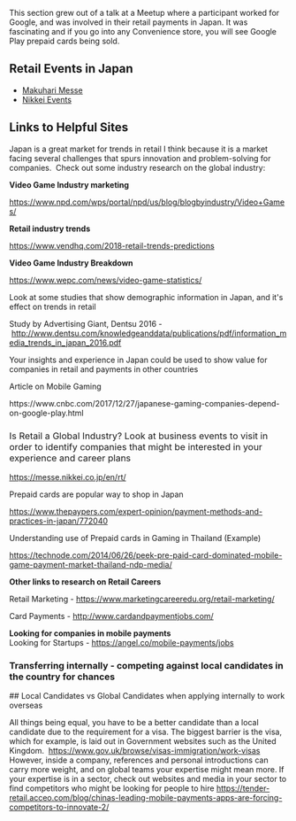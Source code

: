 This section grew out of a talk at a Meetup where a participant worked for Google, and was involved in their retail payments in Japan. It was fascinating and if you go into any Convenience store, you will see Google Play prepaid cards being sold.

## Retail Events in Japan
* [Makuhari Messe](https://messe.nikkei.co.jp/en/rt/)
* [Nikkei Events](https://messe.nikkei.co.jp/en/rt/)

## Links to Helpful Sites
<span style="font-weight:400">Japan is a great market for trends in retail I think because it is a market facing several challenges that spurs innovation and problem-solving for companies.&nbsp; Check out some industry research on the global industry:</span>
</h3>
<p>
  <strong>Video Game Industry marketing</strong>
</p>
<p>
  <span style="font-weight:400"><a href="https://www.npd.com/wps/portal/npd/us/blog/blogbyindustry/Video+Games/">https://www.npd.com/wps/portal/npd/us/blog/blogbyindustry/Video+Games/</a></span>
</p>
<p>
  <strong>Retail industry trends</strong>
</p>
<p>
  <span style="font-weight:400"><a href="https://www.vendhq.com/2018-retail-trends-predictions">https://www.vendhq.com/2018-retail-trends-predictions</a></span>
</p>
<p>
  <strong>Video Game Industry Breakdown</strong>
</p>
<p>
  <span style="font-weight:400"><a href="https://www.wepc.com/news/video-game-statistics/">https://www.wepc.com/news/video-game-statistics/</a></span>
</p>
<p>
  <span style="font-weight:400">Look at some studies that show demographic information in Japan, and it's effect on trends in retail</span>
</p>
<p>
  <span style="font-weight:400">Study by Advertising Giant, Dentsu 2016 -&nbsp;<a href="http://www.dentsu.com/knowledgeanddata/publications/pdf/information_media_trends_in_japan_2016.pdf">http://www.dentsu.com/knowledgeanddata/publications/pdf/information_media_trends_in_japan_2016.pdf</a></span>
</p>
<p>
  <span style="font-weight:400">Your insights and experience in Japan could be used to show value for companies in retail and payments in other countries</span>
</p>
<p>
  <span style="font-weight:400">Article on Mobile Gaming</span>
</p>
<p>
  <span style="font-weight:400">https://www.cnbc.com/2017/12/27/japanese-gaming-companies-depend-on-google-play.html</span>
</p>
<h3>
  <span style="font-weight:400">Is Retail a Global Industry? Look at business events to visit in order to identify companies that might be interested in your experience and career plans</span>
</h3>
<p>
  <a href="https://messe.nikkei.co.jp/en/rt/"><span style="font-weight:400">https://messe.nikkei.co.jp/en/rt/</span></a>
</p>
<p>Prepaid cards are popular way to shop in Japan</p>
<p>
  <a href="https://www.thepaypers.com/expert-opinion/payment-methods-and-practices-in-japan/772040">https://www.thepaypers.com/expert-opinion/payment-methods-and-practices-in-japan/772040</a>
</p>
<p>
  Understanding use of Prepaid cards in Gaming in Thailand (Example)
</p>
<p>
  <a href="https://technode.com/2014/06/26/peek-pre-paid-card-dominated-mobile-game-payment-market-thailand-ndp-media/">https://technode.com/2014/06/26/peek-pre-paid-card-dominated-mobile-game-payment-market-thailand-ndp-media/</a>
</p>
<p>
  <strong>Other links to research on Retail Careers</strong>
</p>
<p>
  <span style="font-weight:400">Retail Marketing - </span><a href="https://www.marketingcareeredu.org/retail-marketing/"><span style="font-weight:400">https://www.marketingcareeredu.org/retail-marketing/</span></a>
</p>
<p>
  <span style="font-weight:400">Card Payments - </span><a href="http://www.cardandpaymentjobs.com/"><span style="font-weight:400">http://www.cardandpaymentjobs.com/</span></a>
</p>
<p>
  <strong>Looking for companies in mobile payments</strong><br>
  <span style="font-weight:400">Looking for Startups - </span><a href="https://angel.co/mobile-payments/jobs"><span style="font-weight:400">https://angel.co/mobile-payments/jobs</span></a>
</p>
<h3>
  <strong>Transferring internally - competing against local candidates in the country for chances</strong>
</h3>
<p>
## Local Candidates vs Global Candidates when applying internally to work overseas
  
<span style="font-weight:400">All things being equal, you have to be a better candidate than a local candidate due to the requirement for a visa. The biggest barrier is the visa, which for example, is laid out in Government websites such as the United Kingdom. &nbsp;</span><a href="https://www.gov.uk/browse/visas-immigration/work-visas"><span style="font-weight:400">https://www.gov.uk/browse/visas-immigration/work-visas</span></a><span style="font-weight:400"> However, inside a company, references and personal introductions can carry more weight, and on global teams your expertise might mean more. If your expertise is in a sector, check out websites and media in your sector to find competitors who might be looking for people to hire </span><span style="font-weight:400"><a href="https://tender-retail.acceo.com/blog/chinas-leading-mobile-payments-apps-are-forcing-competitors-to-innovate-2/">https://tender-retail.acceo.com/blog/chinas-leading-mobile-payments-apps-are-forcing-competitors-to-innovate-2/</a></span>
</p>

